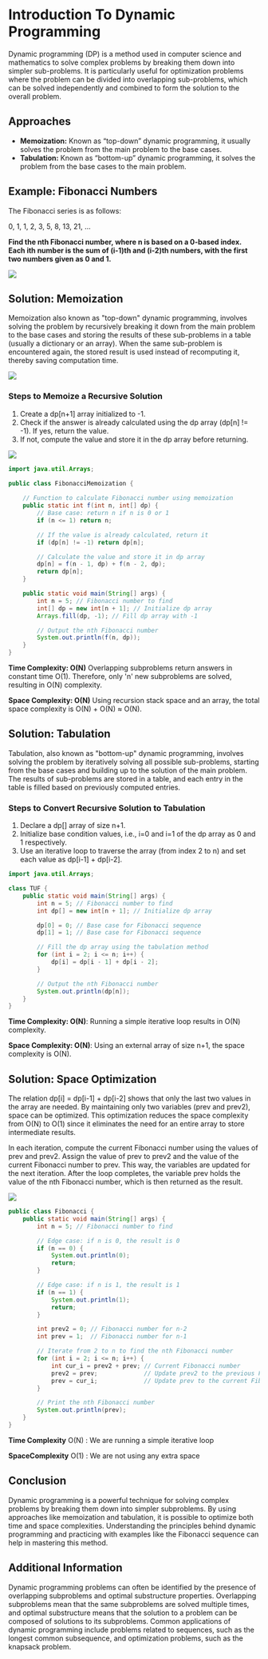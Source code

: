 # Introduction To Dynamic Programming

Dynamic programming (DP) is a method used in computer science and mathematics to solve complex problems by breaking them down into simpler sub-problems. It is particularly useful for optimization problems where the problem can be divided into overlapping sub-problems, which can be solved independently and combined to form the solution to the overall problem.

## Approaches

-   **Memoization:**  Known as “top-down” dynamic programming, it usually solves the problem from the main problem to the base cases.
-   **Tabulation:**  Known as “bottom-up” dynamic programming, it solves the problem from the base cases to the main problem.

## Example: Fibonacci Numbers

The Fibonacci series is as follows:

0, 1, 1, 2, 3, 5, 8, 13, 21, ...

**Find the nth Fibonacci number, where n is based on a 0-based index. Each ith number is the sum of (i-1)th and (i-2)th numbers, with the first two numbers given as 0 and 1.**

![](https://static.takeuforward.org/premium/Dynamic%20Programming/Introduction/Introduction%20to%20DP/-5hAnu_K-)

## Solution: Memoization

Memoization also known as "top-down" dynamic programming, involves solving the problem by recursively breaking it down from the main problem to the base cases and storing the results of these sub-problems in a table (usually a dictionary or an array). When the same sub-problem is encountered again, the stored result is used instead of recomputing it, thereby saving computation time.

![](https://static.takeuforward.org/premium/Dynamic%20Programming/Introduction/Introduction%20to%20DP/-cHei50YV)

### Steps to Memoize a Recursive Solution

1.  Create a dp[n+1] array initialized to -1.
2.  Check if the answer is already calculated using the dp array (dp[n] != -1). If yes, return the value.
3.  If not, compute the value and store it in the dp array before returning.

  
![](https://static.takeuforward.org/premium/Dynamic%20Programming/Introduction/Introduction%20to%20DP/-PrzKvegH)

```java
import java.util.Arrays;

public class FibonacciMemoization {
    
    // Function to calculate Fibonacci number using memoization
    public static int f(int n, int[] dp) {
        // Base case: return n if n is 0 or 1
        if (n <= 1) return n;

        // If the value is already calculated, return it
        if (dp[n] != -1) return dp[n];

        // Calculate the value and store it in dp array
        dp[n] = f(n - 1, dp) + f(n - 2, dp);
        return dp[n];
    }

    public static void main(String[] args) {
        int n = 5; // Fibonacci number to find
        int[] dp = new int[n + 1]; // Initialize dp array
        Arrays.fill(dp, -1); // Fill dp array with -1

        // Output the nth Fibonacci number
        System.out.println(f(n, dp));
    }
}

```

**Time Complexity: O(N)**  Overlapping subproblems return answers in constant time O(1). Therefore, only 'n' new subproblems are solved, resulting in O(N) complexity.

**Space Complexity: O(N)**  Using recursion stack space and an array, the total space complexity is O(N) + O(N) ≈ O(N).

## Solution: Tabulation

Tabulation, also known as "bottom-up" dynamic programming, involves solving the problem by iteratively solving all possible sub-problems, starting from the base cases and building up to the solution of the main problem. The results of sub-problems are stored in a table, and each entry in the table is filled based on previously computed entries.

### Steps to Convert Recursive Solution to Tabulation

1.  Declare a dp[] array of size n+1.
2.  Initialize base condition values, i.e., i=0 and i=1 of the dp array as 0 and 1 respectively.
3.  Use an iterative loop to traverse the array (from index 2 to n) and set each value as dp[i-1] + dp[i-2].

```java
import java.util.Arrays;

class TUF {
    public static void main(String[] args) {
        int n = 5; // Fibonacci number to find
        int dp[] = new int[n + 1]; // Initialize dp array

        dp[0] = 0; // Base case for Fibonacci sequence
        dp[1] = 1; // Base case for Fibonacci sequence

        // Fill the dp array using the tabulation method
        for (int i = 2; i <= n; i++) {
            dp[i] = dp[i - 1] + dp[i - 2];
        }

        // Output the nth Fibonacci number
        System.out.println(dp[n]);
    }
}
```
**Time Complexity: O(N)**: Running a simple iterative loop results in O(N) complexity.

**Space Complexity: O(N)**: Using an external array of size n+1, the space complexity is O(N).

## Solution: Space Optimization

The relation dp[i] = dp[i-1] + dp[i-2] shows that only the last two values in the array are needed. By maintaining only two variables (prev and prev2), space can be optimized. This optimization reduces the space complexity from O(N) to O(1) since it eliminates the need for an entire array to store intermediate results.

In each iteration, compute the current Fibonacci number using the values of prev and prev2. Assign the value of prev to prev2 and the value of the current Fibonacci number to prev. This way, the variables are updated for the next iteration. After the loop completes, the variable prev holds the value of the nth Fibonacci number, which is then returned as the result.

![](https://static.takeuforward.org/premium/Dynamic%20Programming/Introduction/Introduction%20to%20DP/-E89DlZxw)

```java
public class Fibonacci {
    public static void main(String[] args) {
        int n = 5; // Fibonacci number to find

        // Edge case: if n is 0, the result is 0
        if (n == 0) {
            System.out.println(0);
            return;
        }

        // Edge case: if n is 1, the result is 1
        if (n == 1) {
            System.out.println(1);
            return;
        }

        int prev2 = 0; // Fibonacci number for n-2
        int prev = 1;  // Fibonacci number for n-1

        // Iterate from 2 to n to find the nth Fibonacci number
        for (int i = 2; i <= n; i++) {
            int cur_i = prev2 + prev; // Current Fibonacci number
            prev2 = prev;             // Update prev2 to the previous Fibonacci number
            prev = cur_i;             // Update prev to the current Fibonacci number
        }

        // Print the nth Fibonacci number
        System.out.println(prev);
    }
}

```
**Time Complexity** O(N) : We are running a simple iterative loop

**SpaceComplexity** O(1) : We are not using any extra space

## Conclusion

Dynamic programming is a powerful technique for solving complex problems by breaking them down into simpler subproblems. By using approaches like memoization and tabulation, it is possible to optimize both time and space complexities. Understanding the principles behind dynamic programming and practicing with examples like the Fibonacci sequence can help in mastering this method.

## Additional Information

Dynamic programming problems can often be identified by the presence of overlapping subproblems and optimal substructure properties. Overlapping subproblems mean that the same subproblems are solved multiple times, and optimal substructure means that the solution to a problem can be composed of solutions to its subproblems. Common applications of dynamic programming include problems related to sequences, such as the longest common subsequence, and optimization problems, such as the knapsack problem.


